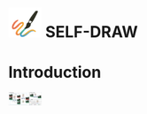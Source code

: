 # <img src="image/SELF-DRAW1.png" alt="icon" width="60"/> SELF-DRAW

# Introduction
<img src="image/Fig3.JPG" alt="icon" width="60"/>
